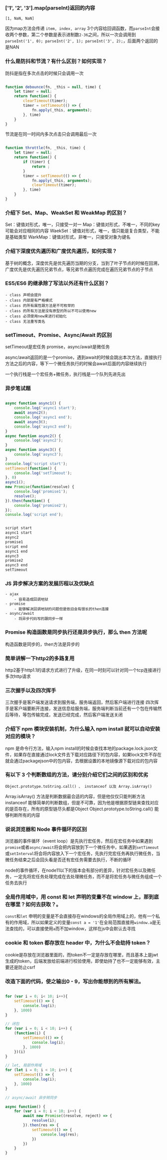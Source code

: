 ### ['1', '2', '3'].map(parseInt)返回的内容

`[1, NaN, NaN]`

因为map方法会传递 `item, index, array` 3个内容给回调函数，而`parseInt`会接收两个参数，第二个参数是表示进制数`2-36`之间，所以一次会调用到`parseInt('1', 0); parseInt('2', 1); parseInt('3', 2);`，后面两个返回的是NAN

### 什么是防抖和节流？有什么区别？如何实现？

防抖是指在多次点击的时候只会调用一次

```javascript

function debounce(fn, _this = null, time) {
    let timer = null;
    return function() {
        clearTimeout(timer);
        timer = setTimeout(() => {
            fn.apply(_this, arguments);
        }, time)
    }
}

```

节流是在同一时间内多次点击只会调用最后一次

```javascript

function throttle(fn, _this, time) {
    let timer = null;
    return function() {
        if (timer) {
            return ;
        }
        timer = setTimeout(() => {
            fn.apply(_this, arguments);
            clearTimeout(timer);
        }, time)
    }
}
```

### 介绍下 Set、Map、WeakSet 和 WeakMap 的区别？

Set：键值对形式，唯一，只接受一对一
Map：键值对形式，不唯一，不同的key可能会对应相同的内容
WaekSet：键值对形式，唯一，值只能是复合类型，不能是基础类型
WarkMap：键值对形式，非唯一，只接受对象为键名

### 介绍下深度优先遍历和广度优先遍历，如何实现？

基于树的概念，深度优先是优先遍历当期的分支，当到了叶子节点的时候在回溯，广度优先是优先遍历兄弟节点，等兄弟节点遍历完成在遍历兄弟节点的子节点

### ES5/ES6 的继承除了写法以外还有什么区别？

    - class 声明会提升
    - class 内部是有严格模式
    - class 的所有属性跟方法是不可枚举的
    - class 的所有方法是没有原型的所以不可以使用new
    - class 必须使用new来进行初始化
    - class 无法重写类名

### setTimeout、Promise、Async/Await 的区别

setTimeout是宏任务
promise，async/await是微任务

async/await返回的是一个promise，遇到await的时候会跳出本次方法，直接执行方法之后的内容，等下一个微任务执行的时候会await后面的内容继续执行

一个执行栈是一个宏任务+微任务，执行栈是一个队列先进先出

### 异步笔试题

``` javascript

async function async1() {
    console.log('async1 start');
    await async2();
    console.log('async1 end');
    await async3();
    console.log('async3 end');
}
async function async2() {
    console.log('async2');
}
async function async3() {
    console.log('async3');
}
console.log('script start');
setTimeout(function() {
    console.log('setTimeout');
}, 0)
async1();
new Promise(function(resolve) {
    console.log('promise1');
    resolve();
}).then(function() {
    console.log('promise2');
});
console.log('script end');

```

```javascript

script start
async1 start
async2
promise1
script end
async1 end
async3
promise2
async3 end
setTimeout

```

### JS 异步解决方案的发展历程以及优缺点

    - ajax
        - 容易造成回调地狱
    - promise
        - 能够解决回调地狱的问题但是依旧会有很长的then连接
    - async/await
        - 将异步代码写的跟同步一样

### Promise 构造函数是同步执行还是异步执行，那么 then 方法呢

构造函数是同步的，then方法是异步的

### 简单讲解一下http2的多路复用

http2基于http1.1的请求方式进行了升级，在同一时刻可以针对同一个tcp连接进行多次http请求

### 三次握手以及四次挥手

三次握手是客户端发送请求到服务端，服务端返回，然后客户端进行连接
四次挥手是客户端要断开连接，发送信息给服务端，服务端判断当前还有一个包在传输然后等待，等包传输完成，发送已经完成，然后客户端发送关闭

### 介绍下 npm 模块安装机制，为什么输入 npm install 就可以自动安装对应的模块？

npm 是命令行方法，输入npm install的时候会查找本地的package.lock.json文件，如果存在直接通过lock文件去下载对应路径下的包内容，如果lock文件不存在就会通过packagejson中的包内容，去根据设置的本地镜像源下载对应的包内容

### 有以下 3 个判断数组的方法，请分别介绍它们之间的区别和优劣

`Object.prototype.toString.call() 、 instanceof 以及 Array.isArray()`

Array.isArray() 方法是判断数据最合适的内容，但是他仅仅只能判断方法
instanceof 能够简单的判断数组，但是不可靠，因为他是根据原型链来查找对应的是否存在，所有的原型链尽头都是Object
Object.prototype.toString.call() 能够判断所有的内容

### 说说浏览器和 Node 事件循环的区别

浏览器的事件循环（event loop）是先执行宏任务，然后在宏任务中如果遇到`promise`或者`async/await`将会把内容放到下一个微任务中，如果遇到`setTimeout`或`setInterval`将会将内容放入下一个宏任务，先执行完宏任务再执行微任务，当微任务结束之后会回头看是否还有宏任务需要去执行，不断的循环

node的事件循环，在node11以下的版本会有部分的差异，针对宏任务以及微任务，一定先将宏任务处理完成在去处理微任务，而不是将宏任务与微任务组成一个任务去执行

### 全局作用域中，用 const 和 let 声明的变量不在 window 上，那到底在哪里？如何去获取？。

`const`和`let` 申明的变量是不会直接存在windows的全局作用域上的，他有一个私有的作用域，所以如果定义的变量`const a = '1'`在全局范围直接用`window.a`是无法查找的，可以直接使用`a`而不加window，这样在js中会默认去寻找

### cookie 和 token 都存放在 header 中，为什么不会劫持 token？

cookie是存放在浏览器里面的，而token不一定是存放在哪里，而且基本上是jwt生成的token，后端发放给前端进行校验使用，即使劫持了也不一定能够有效，主要还是防止csrf

### 改造下面的代码，使之输出0 - 9，写出你能想到的所有解法。

```javascript

for (var i = 0; i< 10; i++){
    setTimeout(() => {
        console.log(i);
    }, 1000)
}

// 闭包
for (var i = 0; i < 10; i++) {
    (function(i) {
        setTimeout(() => {
            console.log(i);
        }, 1000)
    })(i)
}

// let, 局部作用域
for (let i = 0; i < 10; i++) {
    setTimeout(() => {
        console.log(i);
    }, 1000)
}

// async/await 异步转同步

async function() {
    for (var i = 0; i < 10; i++) {
        await new Promise((resolve, reject) => {
            resolve(i);
        }).then(res => {
            setTimeout(() => {
                console.log(res);
            })
        })
    }
}

```
